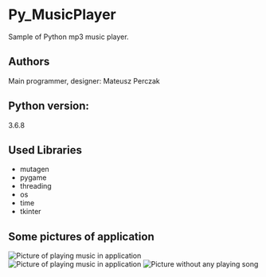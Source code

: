 # Py_MusicPlayer
Sample of Python mp3 music player.

## Authors
Main programmer, designer: Mateusz Perczak 

## Python version:
3.6.8

## Used Libraries
+ mutagen
+ pygame
+ threading
+ os
+ time
+ tkinter

## Some pictures of application
![Picture of playing music in application](https://github.com/losek1/Py_MusicPlayer/blob/master/images/S1.PNG)
![Picture of playing music in application](https://github.com/losek1/Py_MusicPlayer/blob/master/images/S2.PNG)
![Picture without any playing song](https://github.com/losek1/Py_MusicPlayer/blob/master/images/S3.PNG)
